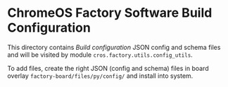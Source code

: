 ChromeOS Factory Software Build Configuration
=============================================

This directory contains *Build configuration* JSON config and schema files and
will be visited by module `cros.factory.utils.config_utils`.

To add files, create the right JSON (config and schema) files in board overlay
 `factory-board/files/py/config/` and install into system.

